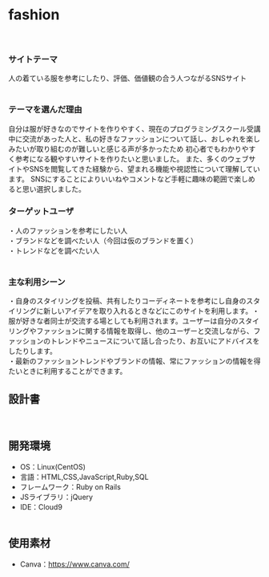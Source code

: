 # fashion
​
### サイトテーマ
  
 人の着ている服を参考にしたり、評価、価値観の合う人つながるSNSサイト  
​
### テーマを選んだ理由
 自分は服が好きなのでサイトを作りやすく、現在のプログラミングスクール受講中に交流があった人と、私の好きなファッションについて話し、おしゃれを楽しみたいが取り組むのが難しいと感じる声が多かったため
 初心者でもわかりやすく参考になる観やすいサイトを作りたいと思いました。
 また、多くのウェブサイトやSNSを閲覧してきた経験から、望まれる機能や視認性について理解しています。
 SNSにすることによりいいねやコメントなど手軽に趣味の範囲で楽しめると思い選択しました。
​
### ターゲットユーザ
 ・人のファッションを参考にしたい人  
 ・ブランドなどを調べたい人（今回は仮のブランドを置く）  
 ・トレンドなどを調べたい人  
​
### 主な利用シーン
 <!--・スタイリングの共有：  ユーザーは自身のコーディネートやファッションアイテムを投稿し、他のユーザーと共有することでこれにより、インスピレーションを得たり、他の人のセンスを参考にしたりすること。-->   
 <!--・ファッションのトレンド情報：  最新のファッショントレンドやブランドの情報、常にファッションの情報を得ることができます。-->  
 <!--・ファッションコミュニティの交流：  ユーザー同士がファッションに関することで交流し、意見やアドバイスを共有することができます。これにより、ファッションに関する知識や情報を共有しあえること。-->  
 ・自身のスタイリングを投稿、共有したりコーディネートを参考にし自身のスタイリングに新しいアイデアを取り入れるときなどにこのサイトを利用します。
​・服が好きな者同士が交流する場としても利用されます。ユーザーは自分のスタイリングやファッションに関する情報を取得し、他のユーザーと交流しながら、ファッションのトレンドやニュースについて話し合ったり、お互いにアドバイスをしたりします。   
 ・最新のファッショントレンドやブランドの情報、常にファッションの情報を得たいときに利用することができます。

## 設計書
<!--テーマを設定・提出する時点では不要です-->
​
## 開発環境
- OS：Linux(CentOS)
- 言語：HTML,CSS,JavaScript,Ruby,SQL  
- フレームワーク：Ruby on Rails  
- JSライブラリ：jQuery  
- IDE：Cloud9  
​
## 使用素材
- Canva：https://www.canva.com/